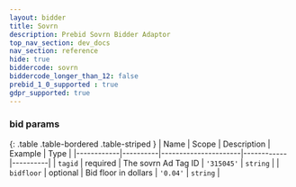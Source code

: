 ```yaml
---
layout: bidder
title: Sovrn
description: Prebid Sovrn Bidder Adaptor
top_nav_section: dev_docs
nav_section: reference
hide: true
biddercode: sovrn
biddercode_longer_than_12: false
prebid_1_0_supported : true
gdpr_supported: true
---
```




### bid params

{: .table .table-bordered .table-striped }
| Name       | Scope    | Description          | Example    | Type     |
|------------|----------|----------------------|------------|----------|
| `tagid`    | required | The sovrn Ad Tag ID  | `'315045'` | `string` |
| `bidfloor` | optional | Bid floor in dollars | `'0.04'`   | `string` |
